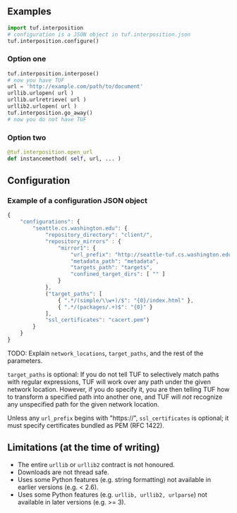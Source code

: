 ## Examples

```python
import tuf.interposition
# configuration is a JSON object in tuf.interposition.json
tuf.interposition.configure()
```

### Option one

```python
tuf.interposition.interpose()
# now you have TUF
url = 'http://example.com/path/to/document'
urllib.urlopen( url )
urllib.urlretrieve( url )
urllib2.urlopen( url )
tuf.interposition.go_away()
# now you do not have TUF
```

### Option two

```python
@tuf.interposition.open_url
def instancemethod( self, url, ... )
```

## Configuration

### Example of a configuration JSON object

```javascript
{
    "configurations": {
        "seattle.cs.washington.edu": {
            "repository_directory": "client/",
            "repository_mirrors" : {
                "mirror1": {
                    "url_prefix": "http://seattle-tuf.cs.washington.edu",
                    "metadata_path": "metadata",
                    "targets_path": "targets",
                    "confined_target_dirs": [ "" ]
                }
            },
            ("target_paths": [
                { ".*/(simple/\\w+)/$": "{0}/index.html" },
                { ".*/(packages/.+)$": "{0}" }
            ],
            "ssl_certificates": "cacert.pem")
        }
    }
}
```

TODO: Explain `network_locations`, `target_paths`, and the rest of the
parameters.

`target_paths` is optional: If you do not tell TUF to selectively match paths
with regular expressions, TUF will work over any path under the given network
location. However, if you do specify it, you are then telling TUF how to
transform a specified path into another one, and TUF will *not* recognize any
unspecified path for the given network location.

Unless any `url_prefix` begins with "https://", `ssl_certificates` is optional; it
must specify certificates bundled as PEM (RFC 1422).

## Limitations (at the time of writing)

- The entire `urllib` or `urllib2` contract is not honoured.
- Downloads are not thread safe.
- Uses some Python features (e.g. string formatting) not available in earlier versions (e.g. < 2.6).
- Uses some Python features (e.g. `urllib, urllib2, urlparse`) not available in later versions (e.g. >= 3).
